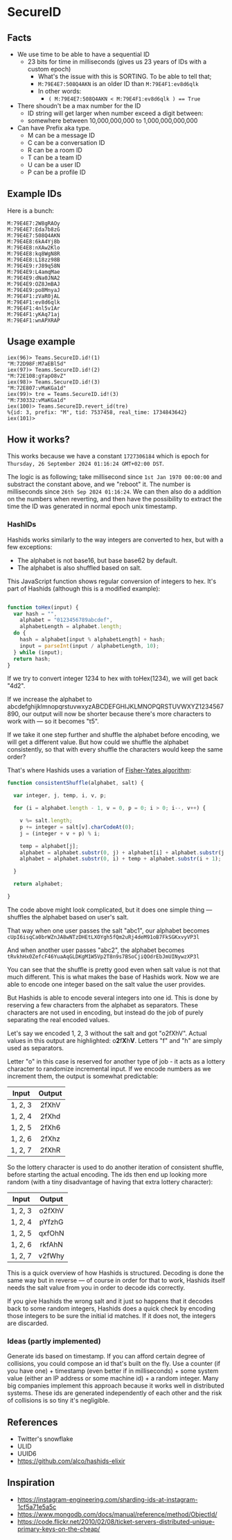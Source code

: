 # SecureID

## Facts

* We use time to be able to have a sequential ID
    * 23 bits for time in milliseconds (gives us 23 years of IDs with a custom epoch)
        * What's the issue with this is SORTING. To be able to tell that;
        * `M:79E4E7:508Q4AKN` is an older ID than `M:79E4F1:ev8d6qlk`
        * In other words:
            * `( M:79E4E7:508Q4AKN < M:79E4F1:ev8d6qlk ) == True`
* There shoudn't be a max number for the ID
    * ID string will get larger when number exceed a digit between:
    * somewhere between 10,000,000,000 to 1,000,000,000,000
* Can have Prefix aka type.
    * M can be a message ID
    * C can be a conversation ID
    * R can be a room ID
    * T can be a team ID
    * U can be a user ID
    * P can be a profile ID

## Example IDs

Here is a bunch:

```
M:79E4E7:2W8gRAOy
M:79E4E7:Eda7b8zG
M:79E4E7:508Q4AKN
M:79E4E8:6kA4Yj8b
M:79E4E8:nXAw2Klo
M:79E4E8:kq8WgN8R
M:79E4E8:L18zz98B
M:79E4E9:rJ89q58N
M:79E4E9:L4amqMae
M:79E4E9:dNa0JNA2
M:79E4E9:OZ8JmBAJ
M:79E4E9:po8MnyaJ
M:79E4F1:zVaR0jAL
M:79E4F1:ev8d6qlk
M:79E4F1:4nl5v1Ar
M:79E4F1:yKAq71aj
M:79E4F1:wnAPXRAP
```



## Usage example

```
iex(96)> Teams.SecureID.id!(1)
"M:72D98F:M7aEBl5d"
iex(97)> Teams.SecureID.id!(2)
"M:72E108:gYapO8vZ"
iex(98)> Teams.SecureID.id!(3)
"M:72E807:vMaKGa1d"
iex(99)> tre = Teams.SecureID.id!(3)
"M:730332:vMaKGa1d"
iex(100)> Teams.SecureID.revert_id(tre)
%{id: 3, prefix: "M", tid: 7537458, real_time: 1734843642}
iex(101)>
```

## How it works?

This works because we have a constant `1727306184` which is epoch for `Thursday, 26 September 2024 01:16:24 GMT+02:00 DST`.

The logic is as following;
take millisecond since `1st Jan 1970 00:00:00` and substract the constant above, and we "reboot" it. The number is
milliseconds since `26th Sep 2024 01:16:24`. We can then also do a addition on the numbers when reverting, and then
have the possibility to extract the time the ID was generated in normal epoch unix timestamp.

### HashIDs

Hashids works similarly to the way integers are converted to hex, but with a few exceptions:

* The alphabet is not base16, but base base62 by default.
* The alphabet is also shuffled based on salt.

This JavaScript function shows regular conversion of integers to hex. It's part of Hashids (although this is a modified example):

```javascript

function toHex(input) {
  var hash = "",
    alphabet = "0123456789abcdef",
    alphabetLength = alphabet.length;
  do {
    hash = alphabet[input % alphabetLength] + hash;
    input = parseInt(input / alphabetLength, 10);
  } while (input);
  return hash;
}
```

If we try to convert integer 1234 to hex with toHex(1234), we will get back "4d2".

If we increase the alphabet to abcdefghijklmnopqrstuvwxyzABCDEFGHIJKLMNOPQRSTUVWXYZ1234567890, our output will now be shorter because there's more characters to work with — so it becomes "t5".

If we take it one step further and shuffle the alphabet before encoding, we will get a different value. But how could we shuffle the alphabet consistently, so that with every shuffle the characters would keep the same order?

That's where Hashids uses a variation of [Fisher-Yates algorithm](https://en.wikipedia.org/wiki/Fisher%E2%80%93Yates_shuffle):

```javascript
function consistentShuffle(alphabet, salt) {

  var integer, j, temp, i, v, p;

  for (i = alphabet.length - 1, v = 0, p = 0; i > 0; i--, v++) {

    v %= salt.length;
    p += integer = salt[v].charCodeAt(0);
    j = (integer + v + p) % i;

    temp = alphabet[j];
    alphabet = alphabet.substr(0, j) + alphabet[i] + alphabet.substr(j + 1);
    alphabet = alphabet.substr(0, i) + temp + alphabet.substr(i + 1);

  }

  return alphabet;

}
```

The code above might look complicated, but it does one simple thing — shuffles the alphabet based on user's salt.

That way when one user passes the salt "abc1", our alphabet becomes `cUpI6isqCa0brWZnJA8wNTzDHEtLXOYgh5fQm2uRj4deM91oB7FkSGKxvyVP3l`

And when another user passes "abc2", the alphabet becomes `tRvkhHx0ZefcF46YuaAqGLDKgM1W5Vp2T8n9s7BSoCjiQOdrEbJmUINywzXP3l`

You can see that the shuffle is pretty good even when salt value is not that much different. This is what makes the base of Hashids work. Now we are able to encode one integer based on the salt value the user provides.

But Hashids is able to encode several integers into one id. This is done by reserving a few characters from the alphabet as separators. These characters are not used in encoding, but instead do the job of purely separating the real encoded values.

Let's say we encoded 1, 2, 3 without the salt and got "o2fXhV". Actual values in this output are highlighted: o**2**f**X**h**V**. Letters "f" and "h" are simply used as separators.

Letter "o" in this case is reserved for another type of job - it acts as a lottery character to randomize incremental input. If we encode numbers as we increment them, the output is somewhat predictable:


| Input | Output |
|:--------:|:-:|
| 1, 2, 3  |  2fXhV  |
| 1, 2, 4  |  2fXhd  |
| 1, 2, 5  |  2fXh6 |
| 1, 2, 6  |  2fXhz  |
| 1, 2, 7  |  2fXhR  |

So the lottery character is used to do another iteration of consistent shuffle, before starting the actual encoding. The ids then end up looking more random (with a tiny disadvantage of having that extra lottery character):

| Input | Output |
|:--------:|:-:|
| 1, 2, 3  |  o2fXhV  |
| 1, 2, 4  |  pYfzhG  |
| 1, 2, 5  |  qxfOhN |
| 1, 2, 6  |  rkfAhN  |
| 1, 2, 7  |  v2fWhy  |

This is a quick overview of how Hashids is structured. Decoding is done the same way but in reverse — of course in order for that to work, Hashids itself needs the salt value from you in order to decode ids correctly.

If you give Hashids the wrong salt and it just so happens that it decodes back to some random integers, Hashids does a quick check by encoding those integers to be sure the initial id matches. If it does not, the integers are discarded.


### Ideas (partly implemented)

Generate ids based on timestamp. If you can afford certain degree of collisions, you could compose an id that's built on the fly. Use a counter (if you have one) + timestamp (even better if in milliseconds) + some system value (either an IP address or some machine id) + a random integer. Many big companies implement this approach because it works well in distributed systems. These ids are generated independently of each other and the risk of collisions is so tiny it's negligible.

## References

* Twitter's snowflake
* ULID
* UUID6
* https://github.com/alco/hashids-elixir

## Inspiration

* https://instagram-engineering.com/sharding-ids-at-instagram-1cf5a71e5a5c
* https://www.mongodb.com/docs/manual/reference/method/ObjectId/
* https://code.flickr.net/2010/02/08/ticket-servers-distributed-unique-primary-keys-on-the-cheap/
